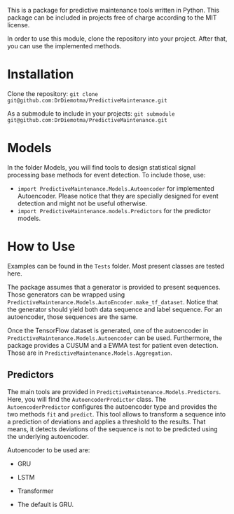 This is a package for predictive maintenance tools written in Python.
This package can be included in projects free of charge according to the MIT license.

In order to use this module, clone the repository into your project.
After that, you can use the implemented methods.

# Installation
Clone the repository: `git clone git@github.com:DrDiemotma/PredictiveMaintenance.git`

As a submodule to include in your projects: `git submodule git@github.com:DrDiemotma/PredictiveMaintenance.git`

# Models
In the folder Models, you will find tools to design statistical signal processing base methods for event detection.
To include those, use:
* `import PredictiveMaintenance.Models.Autoencoder` for implemented Autoencoder. Please notice that they are specially designed for event detection and might not be useful otherwise.
* `import PredictiveMaintenance.models.Predictors` for the predictor models.

# How to Use
Examples can be found in the `Tests` folder.
Most present classes are tested here.

The package assumes that a generator is provided to present sequences.
Those generators can be wrapped using `PredictiveMaintenance.Models.AutoEncoder.make_tf_dataset`.
Notice that the generator should yield both data sequence and label sequence.
For an autoencoder, those sequences are the same.

Once the TensorFlow dataset is generated, one of the autoencoder in `PredictiveMaintenance.Models.Autoencoder` can be used.
Furthermore, the package provides a CUSUM and a EWMA test for patient even detection.
Those are in `PredictiveMaintenance.Models.Aggregation`.

## Predictors
The main tools are provided in `PredictiveMaintenance.Models.Predictors`.
Here, you will find the `AutoencoderPredictor` class.
The `AutoencoderPredictor` configures the autoencoder type and provides the two methods `fit` and `predict`.
This tool allows to transform a sequence into a prediction of deviations and applies a threshold to the results.
That means, it detects deviations of the sequence is not to be predicted using the underlying autoencoder.

Autoencoder to be used are:
 * GRU
 * LSTM
 * Transformer

 * The default is GRU.